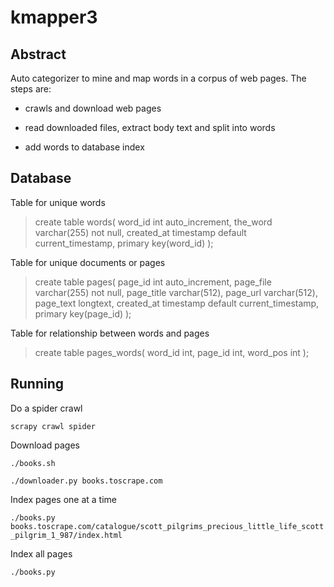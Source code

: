 # kmapper3

## Abstract

Auto categorizer to mine and map words in a corpus of web pages. The steps are:

- crawls and download web pages

- read downloaded files, extract body text and split into words

- add words to database index

## Database

Table for unique words

> create table words(
> word_id int auto_increment,
> the_word varchar(255) not null,
> created_at timestamp default current_timestamp,
> primary key(word_id)
> );

Table for unique documents or pages

> create table pages(
> page_id int auto_increment,
> page_file varchar(255) not null,
> page_title varchar(512),
> page_url varchar(512),
> page_text longtext,
> created_at timestamp default current_timestamp,
> primary key(page_id)
> );

Table for relationship between words and pages

> create table pages_words(
> word_id int,
> page_id int,
> word_pos int
> );

## Running

Do a spider crawl

`scrapy crawl spider`



Download pages

`./books.sh`


`./downloader.py books.toscrape.com`


Index pages one at a time

`./books.py books.toscrape.com/catalogue/scott_pilgrims_precious_little_life_scott_pilgrim_1_987/index.html`



Index all pages

`./books.py`

